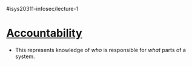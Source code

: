 #isys20311-infosec/lecture-1 
# [Accountability](https://en.wikipedia.org/wiki/Accountability#Organizational)

- This represents knowledge of *who* is responsible for *what* parts of a system.
